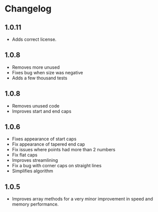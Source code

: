 # Changelog

## 1.0.11

- Adds correct license.

## 1.0.8

- Removes more unused
- Fixes bug when size was negative
- Adds a few thousand tests

## 1.0.8

- Removes unused code
- Improves start and end caps

## 1.0.6

- Fixes appearance of start caps
- Fix appearance of tapered end cap
- Fix issues where points had more than 2 numbers
- Fix flat caps
- Improves streamlining
- Fix a bug with corner caps on straight lines
- Simplifies algorithm

## 1.0.5

- Improves array methods for a very minor improvement in speed and memory performance.
